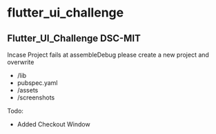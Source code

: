 # flutter_ui_challenge

## Flutter_UI_Challenge DSC-MIT

Incase Project fails at assembleDebug please create a new project and overwrite
- /lib
- pubspec.yaml
- /assets
- /screenshots

Todo:

- Added Checkout Window
